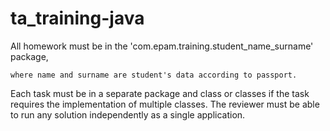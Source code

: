 # ta_training-java
All homework must be in the 'com.epam.training.student_name_surname' package,

    where name and surname are student's data according to passport.

Each task must be in a separate package and class or classes if the task requires the implementation of multiple classes.
The reviewer must be able to run any solution independently as a single application.
